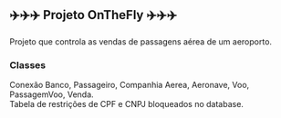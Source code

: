 <h2>✈️✈️✈️ Projeto OnTheFly ✈️✈️✈️</h2>
Projeto que controla as vendas de passagens aérea de um aeroporto.

<h3>Classes <br></h3>
Conexão Banco, Passageiro, Companhia Aerea, Aeronave, Voo, PassagemVoo, Venda. <br>
Tabela de restrições de CPF e CNPJ bloqueados no database.
